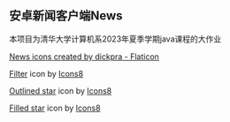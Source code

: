 ## 安卓新闻客户端News

本项目为清华大学计算机系2023年夏季学期java课程的大作业

<a href="https://www.flaticon.com/free-icons/news" title="news icons">News icons created by dickpra - Flaticon</a>

<a target="_blank" href="https://icons8.com/icon/14192/filter">Filter</a> icon by <a target="_blank" href="https://icons8.com">Icons8</a>

<a target="_blank" href="https://icons8.com/icon/104/star">Outlined star</a> icon by <a target="_blank" href="https://icons8.com">Icons8</a>

<a target="_blank" href="https://icons8.com/icon/7856/star">Filled star</a> icon by <a target="_blank" href="https://icons8.com">Icons8</a>